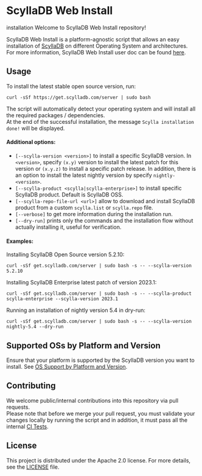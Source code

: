 # ScyllaDB Web Install

installation Welcome to ScyllaDB Web Install repository!  

ScyllaDB Web Install is a platform-agnostic script that allows an easy installation of [ScyllaDB](https://www.scylladb.com/) on different Operating System and architectures.  
For more information, ScyllaDB Web Install user doc can be found [here](https://opensource.docs.scylladb.com/stable/getting-started/installation-common/scylla-web-installer.html).

## Usage
To install the latest stable open source version, run:
```shell
curl -sSf https://get.scylladb.com/server | sudo bash
```
The script will automatically detect your operating system and will install all the required packages / dependencies.  
At the end of the successful installation, the message `Scylla installation done!` will be displayed.

#### Additional options:
- `[--scylla-version <version>]` to install a specific ScyllaDB version.
In `<version>`, specify `(x.y)` version to install the latest patch for this version or `(x.y.z)` to install a specific patch release. In addition, there is an option to install the latest nightly version by specify `nightly-<version>`.
- `[--scylla-product <scylla|scylla-enterprise>]` to install specific ScyllaDB product. Default is ScyllaDB OSS.
- `[--scylla-repo-file-url <url>]` allow to download and install ScyllaDB product from a custom `scylla.list` or `scylla.repo` file.
- `[--verbose]` to get more information during the installation run.
- `[--dry-run]` prints only the commands and the installation flow without actually installing it, useful for verification.

#### Examples:
Installing ScyllaDB Open Source version 5.2.10:
```shell
curl -sSf get.scylladb.com/server | sudo bash -s -- --scylla-version 5.2.10
```
Installing ScyllaDB Enterprise latest patch of version 2023.1:
```shell
curl -sSf get.scylladb.com/server | sudo bash -s -- --scylla-product scylla-enterprise --scylla-version 2023.1
```
Running an installation of nightly version 5.4 in dry-run:
```shell
curl -sSf get.scylladb.com/server | sudo bash -s -- --scylla-version nightly-5.4 --dry-run
```

## Supported OSs by Platform and Version
Ensure that your platform is supported by the ScyllaDB version you want to install.
See [OS Support by Platform and Version](https://opensource.docs.scylladb.com/stable/getting-started/os-support.html).

## Contributing
We welcome public/internal contributions into this repository via pull requests.  
Please note that before we merge your pull request, you must validate your changes locally by
running the script and in addition, it must pass all the internal [CI Tests](.github/workflows/test.yml).

## License
This project is distributed under the Apache 2.0 license. For more details, see the [LICENSE](LICENSE) file.